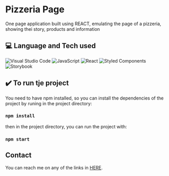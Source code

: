 # Pizzeria Page

One page application built using REACT, emulating the page of a pizzeria, showing thei story, products and information

## :computer: Language and Tech used
![Visual Studio Code](https://img.shields.io/badge/Visual%20Studio%20Code-0078d7.svg?style=for-the-badge&logo=visual-studio-code&logoColor=white)
![JavaScript](https://img.shields.io/badge/javascript-%23323330.svg?style=for-the-badge&logo=javascript&logoColor=%23F7DF1E)
![React](https://img.shields.io/badge/react-%2320232a.svg?style=for-the-badge&logo=react&logoColor=%2361DAFB)
![Styled Components](https://img.shields.io/badge/styled--components-DB7093?style=for-the-badge&logo=styled-components&logoColor=white)
![Storybook](https://img.shields.io/badge/-Storybook-FF4785?style=for-the-badge&logo=storybook&logoColor=white)

## :heavy_check_mark: To run tje project

You need to have npm installed, so you can install the dependencies of the project by runing in the project directory:

### `npm install`

then in the project directory, you can run the project with:

### `npm start`

## Contact
You can reach me on any of the links in [HERE](https://allmylinks.com/luccatambor).
